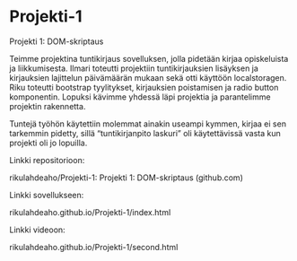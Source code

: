 # Projekti-1
Projekti 1: DOM-skriptaus

Teimme projektina tuntikirjaus sovelluksen, jolla pidetään kirjaa opiskeluista ja liikkumisesta. Ilmari toteutti projektiin tuntikirjauksien lisäyksen ja kirjauksien lajittelun päivämäärän mukaan sekä otti käyttöön localstoragen. Riku toteutti bootstrap tyylitykset, kirjauksien poistamisen ja radio button komponentin. Lopuksi kävimme yhdessä läpi projektia ja parantelimme projektin rakennetta.   

 

Tuntejä työhön käytettiin molemmat ainakin useampi kymmen, kirjaa ei sen tarkemmin pidetty, sillä “tuntikirjanpito laskuri” oli käytettävissä vasta kun projekti oli jo lopuilla. 



Linkki repositorioon: 

rikulahdeaho/Projekti-1: Projekti 1: DOM-skriptaus (github.com)  

Linkki sovellukseen: 

rikulahdeaho.github.io/Projekti-1/index.html 

Linkki videoon: 

rikulahdeaho.github.io/Projekti-1/second.html 
